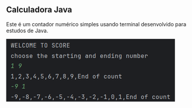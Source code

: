 ## Calculadora Java

Este é um contador numérico simples usando terminal desenvolvido para estudos de Java. 

![Calculadora](imagem/Captura%20de%20tela%202024-06-05%20092512.png)